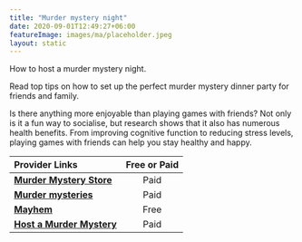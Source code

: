 ```yaml
---
title: "Murder mystery night"
date: 2020-09-01T12:49:27+06:00
featureImage: images/ma/placeholder.jpeg
layout: static
---
```


How to host a murder mystery night.

Read top tips on how to set up the perfect murder mystery dinner party for friends and family.

Is there anything more enjoyable than playing games with friends? Not only is it a fun way to socialise, but research shows that it also has numerous health benefits. From improving cognitive function to reducing stress levels, playing games with friends can help you stay healthy and happy.

| Provider Links      | Free or Paid  |  
| :-----------          | :--------------:      |  
| [**Murder Mystery Store**](https://www.murdermysterystore.co.uk/article.asp?id=78) | Paid | 
| [**Murder mysteries**](https://murdermysteryinvestigations.com/) | Paid | 
| [**Mayhem**](https://www.mayhem.org.uk/murder-mystery-types/free-murder-mysteries/) | Free | 
| [**Host a Murder Mystery**](https://www.hostamurdermystery.co.uk/) | Paid | 
  

<br/><br/>






